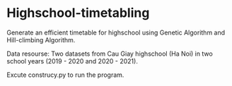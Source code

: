 # Highschool-timetabling
Generate an efficient timetable for highschool using Genetic Algorithm and Hill-climbing Algorithm.

Data resourse: Two datasets from Cau Giay highschool (Ha Noi) in two school years (2019 - 2020 and 2020 - 2021).

Excute construcy.py to run the program.
